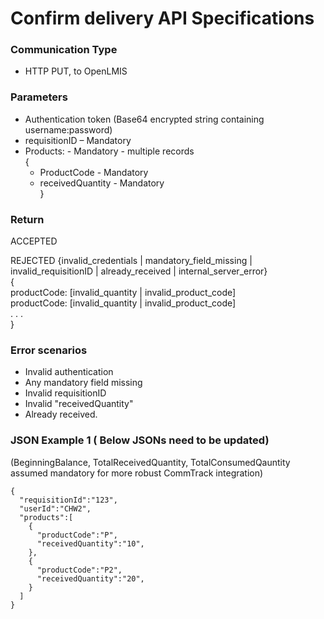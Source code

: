 # Confirm delivery API Specifications

### Communication Type

- HTTP PUT, to OpenLMIS

### Parameters

- Authentication token (Base64 encrypted string containing username:password)
- requisitionID – Mandatory
- Products:  - Mandatory - multiple records  
{  
    * ProductCode - Mandatory  
    * receivedQuantity - Mandatory  
}  
  
### Return
ACCEPTED

REJECTED   {invalid_credentials | mandatory_field_missing | invalid_requisitionID | already_received | internal_server_error}  
{   
   productCode:   [invalid_quantity | invalid_product_code]  
   productCode:   [invalid_quantity | invalid_product_code]  
   . . .    
}    
 
### Error scenarios 

- Invalid authentication
- Any mandatory field missing
- Invalid requisitionID
- Invalid "receivedQuantity"
- Already received.


### JSON Example 1 ( Below JSONs need to be updated)

(BeginningBalance, TotalReceivedQuantity, TotalConsumedQauntity assumed mandatory for more robust CommTrack integration)

    {
      "requisitionId":"123",
      "userId":"CHW2",
      "products":[
        {
          "productCode":"P",
          "receivedQuantity":"10",
        },
        {
          "productCode":"P2",
          "receivedQuantity":"20",
        }
      ]
    }
